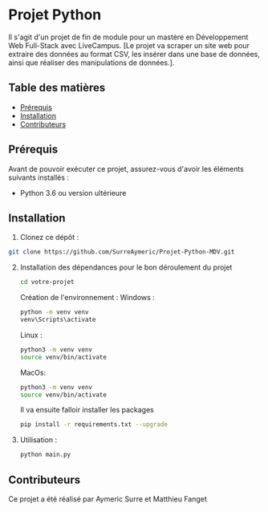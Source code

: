 # Projet Python

Il s'agit d'un projet de fin de module pour un mastère en Développement Web Full-Stack avec LiveCampus. [Le projet va scraper un site web pour extraire des données au format CSV, les insérer dans une base de données, ainsi que réaliser des manipulations de données.].

## Table des matières

- [Prérequis](#prérequis)
- [Installation](#installation)
- [Contributeurs](#contributeurs)

## Prérequis

Avant de pouvoir exécuter ce projet, assurez-vous d'avoir les éléments suivants installés :

- Python 3.6 ou version ultérieure

## Installation

1. Clonez ce dépôt :
  ```bash
  git clone https://github.com/SurreAymeric/Projet-Python-MDV.git
  ```
2. Installation des dépendances pour le bon déroulement du projet
   ```bash
   cd votre-projet
   ```
   Création de l'environnement :
   Windows :
   ```bash
   python -m venv venv
   venv\Scripts\activate
   ```
   Linux :
   ```bash
   python3 -m venv venv
   source venv/bin/activate
   ```
   MacOs:
   ```bash
   python3 -m venv venv
   source venv/bin/activate
   ```
   Il va ensuite falloir installer les packages
   ```bash
   pip install -r requirements.txt --upgrade
   ```
2. Utilisation :
   ```bash
   python main.py
   ```
## Contributeurs
Ce projet a été réalisé par Aymeric Surre et Matthieu Fanget
